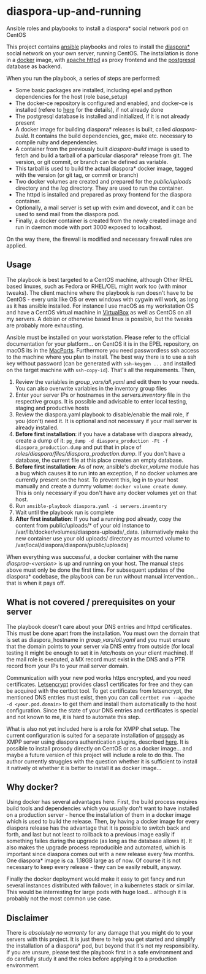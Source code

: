 # diaspora-up-and-running

Ansible roles and playbooks to install a diaspora* social network pod on CentOS

This project contains [ansible](https://www.ansible.com/) playbooks and roles to install the [diaspora* ](https://diasporafoundation.org/) social network on your own server, running CentOS. The installation is done in a [docker](https://www.docker.com/) image, with [apache httpd](https://httpd.apache.org/) as proxy frontend and the [postgresql](https://www.postgresql.org/) database as backend.

When you run the playbook, a series of steps are performed:

- Some basic packages are installed, including epel and python dependencies for the host (role base_setup)
- The docker-ce repository is configured and enabled, and docker-ce is installed (refere to [here](https://docs.docker.com/install/linux/docker-ce/centos/) for the details), if not already done
- The postgresql database is installed and initialized, if it is not already present
- A docker image for building diaspora* releases is built, called _diaspora-build_. It contains the build dependencies, gcc, make etc. necessary to compile ruby and dependencies.
- A container from the previously built _diaspora-build_ image is used to fetch and build a tarball of a particular diaspora* release from git. The version, or git commit, or branch can be defined as variable.
- This tarball is used to build the actual diaspora* docker image, tagged with the version (or git tag, or commit or branch)
- Two docker volumes are created and prepared for the _public/uploads_ directory and the _log_ directory. They are used to run the container.
- The httpd is installed and prepared as proxy frontend for the diaspora container.
- Optionally, a mail server is set up with exim and dovecot, and it can be used to send mail from the diaspora pod.
- Finally, a docker container is created from the newly created image and run in daemon mode with port 3000 exposed to localhost.

On the way there, the firewall is modified and necessary firewall rules are applied.

## Usage

The playbook is best targeted to a CentOS machine, although Other RHEL based linuxes, such as Fedora or RHEL/OEL might work too (with minor tweaks). The client machine where the playbook is run doesn't have to be CentOS - every unix like OS or even windows with cygwin will work, as long as it has ansible installed. For instance I use macOS as my workstation OS and have a CentOS virtual machine in [VirtualBox](https://www.virtualbox.org/) as well as CentOS on all my servers. A debian or otherwise based linux is possible, but the tweaks are probably more exhausting.

Ansible must be installed on your workstation. Please refer to the official documentation for your platform... on CentOS it is in the EPEL repository, on macOS its in the [MacPorts](https://www.macports.org/).
Furthermore you need passwordless ssh access to the machine where you plan to install. The best way there is to use a ssh key without password (can be generated with `ssh-keygen ...` and installed on the target machine with `ssh-copy-id`). That's all the requirements. Then,

1. Review the variables in _group_vars/all.yaml_ and edit them to your needs. You can also overwrite variables in the inventory group files
2. Enter your server IPs or hostnames in the _servers.inventory_ file in the respective groups. It is possible and advisable to enter local testing, staging and productive hosts
3. Review the diaspora.yaml playbook to disable/enable the mail role, if you (don't) need it. It is optional and not necessary if your mail server is already installed.
4. **Before first installation**: if you have a database with diaspora already, create a dump of it: `pg_dump -d diaspora_production -Ft -f diaspora_production.dump` and put that in place of _roles/diaspora/files/diaspora\_production.dump_. If you don't have a database, the current file at this place creates an empty database.
5. **Before first installation**: As of now, ansible's _docker\_volume_ module has a bug which causes it to run into an exception, if no docker volumes are currently present on the host. To prevent this, log in to your host manually and create a dummy volume: `docker volume create dummy`. This is only necessary if you don't have any docker volumes yet on that host.  
6. Run `ansible-playbook diaspora.yaml -i servers.inventory`
7. Wait until the playbook run is complete
8. **After first installation**: If you had a running pod already, copy the content from public/uploads/* of your old instance to /var/lib/docker/volumes/diaspora-uploads/\_data. (alternatively make the new container use your old uploads/ directory as mounted volume to /var/local/diaspora/diaspora/public/uploads)

When everything was successful, a docker container with the name _diasproa-&lt;version&gt;_ is up and running on your host. The manual steps above must only be done the first time. For subsequent updates of the diaspora* codebase, the playbook can be run without manual intervention... that is when it pays off.

## What is not covered / prerequisites on your server

The playbook doesn't care about your DNS entries and httpd certificates. This must be done apart from the installation. You must own the domain that is set as diaspora\_hostname in _group\_vars/all.yaml_ and you must ensure that the domain points to your server via DNS entry from outside (for local testing it might be enough to set it in /etc/hosts on your client machine). If the mail role is executed, a MX record must exist in the DNS and a PTR record from your IPs to your mail server domain.

Communication with your new pod works https encrypted, and you need certificates. [Letsencrypt](https://letsencrypt.org/) provides class1 certificates for free and they can be acquired with the certbot tool. To get certificates from letsencrypt, the mentioned DNS entries must exist, then you can call `certbot run --apache -d <your.pod.domain>` to get them and install them automatically to the host configuration. Since the state of your DNS entries and certificates is special and not known to me, it is hard to automate this step.

What is also not yet included here is a role for XMPP chat setup. The current configuration is suited for a separate installation of [prosody](http://prosody.im/) as XMPP server using diaspora authentication plugins, described [here](https://wiki.diasporafoundation.org/Integration/XMPP/Prosody). It is possible to install prosody directly on CentOS or as a docker image... and maybe a future version of this project will include a role to do this. The author currently struggles with the question whether it is sufficient to install it natively ot whether it is better to install it as docker image... 

## Why docker?

Using docker has several advantages here. First, the build process requires build tools and dependencies which you usually don't want to have installed on a production server - hence the installation of them in a docker image which is used to build the release. Then, by having a docker image for every diaspora release has the advantage that it is possible to switch back and forth, and last but not least to rollback to a previous image easily if something failes during the upgrade (as long as the database allows it). It also makes the upgrade process reproducible and automated, which is important since diaspora comes out with a new release every few months. One diaspora* image is ca. 1.18GB large as of now. Of course it is not necessary to keep every release - they can be easily rebuilt, anyway.

Finally the docker deployment would make it easy to get fancy and run several instances distributed with failover, in a kubernetes stack or similar. This would be interresting for large pods with huge load... although it is probably not the most common use case. 

## Disclaimer

There is *absolutely no warranty* for any damage that you might do to your servers with this project. It is just there to help you get started and simplify the installation of a diaspora* pod, but beyond that it's not my responsibility. If you are unsure, please test the playbook first in a safe environment and do carefully study it and the roles before applying it to a production environment.
